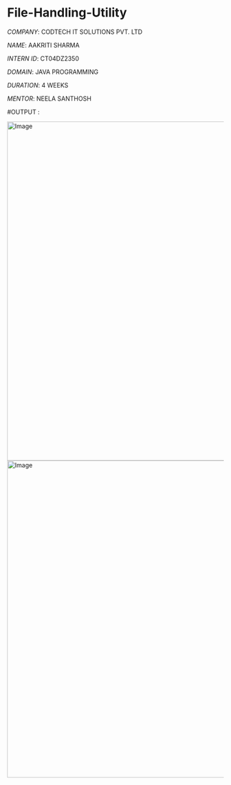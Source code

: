 # File-Handling-Utility

*COMPANY*: CODTECH IT SOLUTIONS PVT. LTD

*NAME*: AAKRITI SHARMA

*INTERN ID*: CT04DZ2350

*DOMAIN*: JAVA PROGRAMMING

*DURATION*: 4 WEEKS

*MENTOR*: NEELA SANTHOSH









#OUTPUT :

<img width="1523" height="787" alt="Image" src="https://github.com/user-attachments/assets/d95895a4-efa8-4db3-bda2-c551f6f559e1" />

<img width="1618" height="736" alt="Image" src="https://github.com/user-attachments/assets/109f49cc-fe19-47b6-9455-4dcbf27262ac" />

